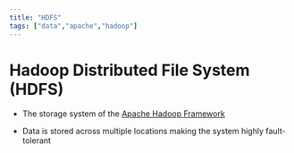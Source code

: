 ```yaml
---
title: "HDFS"
tags: ["data","apache","hadoop"]
---
```


# Hadoop Distributed File System (HDFS)

- The storage system of the [Apache Hadoop Framework][hadoop]

- Data is stored across multiple locations making the system highly fault-tolerant

[hadoop]: ./apache_hadoop.md
